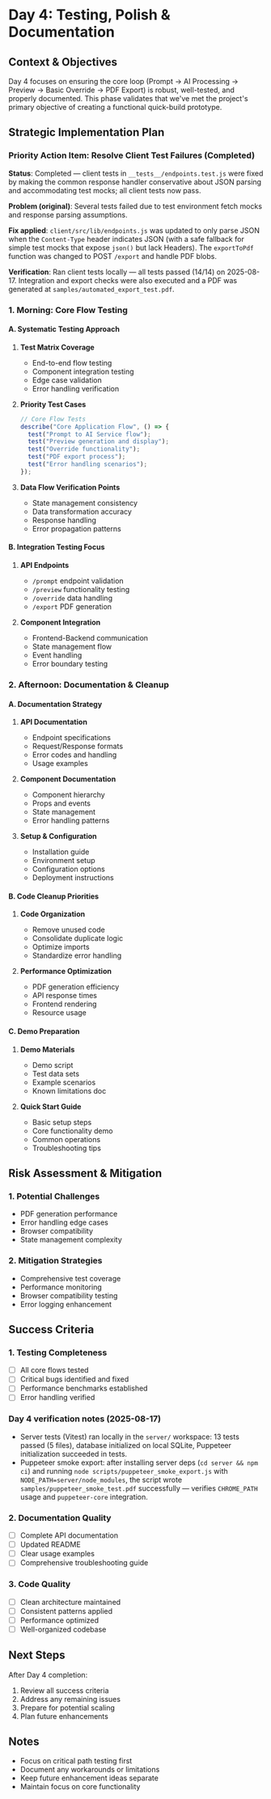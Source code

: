 # Day 4: Testing, Polish & Documentation

## Context & Objectives

Day 4 focuses on ensuring the core loop (Prompt -> AI Processing -> Preview -> Basic Override -> PDF Export) is robust, well-tested, and properly documented. This phase validates that we've met the project's primary objective of creating a functional quick-build prototype.

## Strategic Implementation Plan

### **Priority Action Item: Resolve Client Test Failures (Completed)**

**Status**: Completed — client tests in `__tests__/endpoints.test.js` were fixed by making the common response handler conservative about JSON parsing and accommodating test mocks; all client tests now pass.

**Problem (original)**: Several tests failed due to test environment fetch mocks and response parsing assumptions.

**Fix applied**: `client/src/lib/endpoints.js` was updated to only parse JSON when the `Content-Type` header indicates JSON (with a safe fallback for simple test mocks that expose `json()` but lack Headers). The `exportToPdf` function was changed to POST `/export` and handle PDF blobs.

**Verification**: Ran client tests locally — all tests passed (14/14) on 2025-08-17. Integration and export checks were also executed and a PDF was generated at `samples/automated_export_test.pdf`.

### 1. Morning: Core Flow Testing

#### A. Systematic Testing Approach

1. **Test Matrix Coverage**

   - End-to-end flow testing
   - Component integration testing
   - Edge case validation
   - Error handling verification

2. **Priority Test Cases**

   ```javascript
   // Core Flow Tests
   describe("Core Application Flow", () => {
     test("Prompt to AI Service flow");
     test("Preview generation and display");
     test("Override functionality");
     test("PDF export process");
     test("Error handling scenarios");
   });
   ```

3. **Data Flow Verification Points**
   - State management consistency
   - Data transformation accuracy
   - Response handling
   - Error propagation patterns

#### B. Integration Testing Focus

1. **API Endpoints**

   - `/prompt` endpoint validation
   - `/preview` functionality testing
   - `/override` data handling
   - `/export` PDF generation

2. **Component Integration**
   - Frontend-Backend communication
   - State management flow
   - Event handling
   - Error boundary testing

### 2. Afternoon: Documentation & Cleanup

#### A. Documentation Strategy

1. **API Documentation**

   - Endpoint specifications
   - Request/Response formats
   - Error codes and handling
   - Usage examples

2. **Component Documentation**

   - Component hierarchy
   - Props and events
   - State management
   - Error handling patterns

3. **Setup & Configuration**
   - Installation guide
   - Environment setup
   - Configuration options
   - Deployment instructions

#### B. Code Cleanup Priorities

1. **Code Organization**

   - Remove unused code
   - Consolidate duplicate logic
   - Optimize imports
   - Standardize error handling

2. **Performance Optimization**
   - PDF generation efficiency
   - API response times
   - Frontend rendering
   - Resource usage

#### C. Demo Preparation

1. **Demo Materials**

   - Demo script
   - Test data sets
   - Example scenarios
   - Known limitations doc

2. **Quick Start Guide**
   - Basic setup steps
   - Core functionality demo
   - Common operations
   - Troubleshooting tips

## Risk Assessment & Mitigation

### 1. Potential Challenges

- PDF generation performance
- Error handling edge cases
- Browser compatibility
- State management complexity

### 2. Mitigation Strategies

- Comprehensive test coverage
- Performance monitoring
- Browser compatibility testing
- Error logging enhancement

## Success Criteria

### 1. Testing Completeness

- [ ] All core flows tested
- [ ] Critical bugs identified and fixed
- [ ] Performance benchmarks established
- [ ] Error handling verified

### Day 4 verification notes (2025-08-17)

- Server tests (Vitest) ran locally in the `server/` workspace: 13 tests passed (5 files), database initialized on local SQLite, Puppeteer initialization succeeded in tests.
- Puppeteer smoke export: after installing server deps (`cd server && npm ci`) and running `node scripts/puppeteer_smoke_export.js` with `NODE_PATH=server/node_modules`, the script wrote `samples/puppeteer_smoke_test.pdf` successfully — verifies `CHROME_PATH` usage and `puppeteer-core` integration.

### 2. Documentation Quality

- [ ] Complete API documentation
- [ ] Updated README
- [ ] Clear usage examples
- [ ] Comprehensive troubleshooting guide

### 3. Code Quality

- [ ] Clean architecture maintained
- [ ] Consistent patterns applied
- [ ] Performance optimized
- [ ] Well-organized codebase

## Next Steps

After Day 4 completion:

1. Review all success criteria
2. Address any remaining issues
3. Prepare for potential scaling
4. Plan future enhancements

## Notes

- Focus on critical path testing first
- Document any workarounds or limitations
- Keep future enhancement ideas separate
- Maintain focus on core functionality
